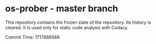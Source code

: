 # os-prober - master branch

This repository contains the frozen state of the repository.
Its history is cleared. It is used only for static code
analysis with Codacy.

Commit Time: 1717686588